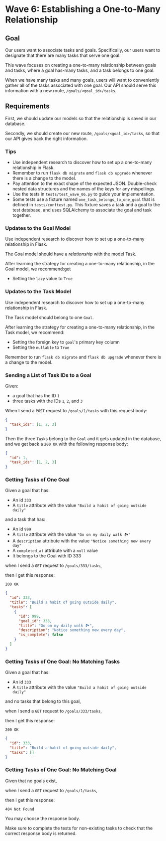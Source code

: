 # Wave 6: Establishing a One-to-Many Relationship

## Goal

Our users want to associate tasks and goals. Specifically, our users want to designate that there are many tasks that serve one goal.

This wave focuses on creating a one-to-many relationship between goals and tasks, where a goal has-many tasks, and a task belongs to one goal.

When we have many tasks and many goals, users will want to conveniently gather all of the tasks associated with one goal. Our API should serve this information with a new route, `/goals/<goal_id>/tasks`.

## Requirements

First, we should update our models so that the relationship is saved in our database.

Secondly, we should create our new route, `/goals/<goal_id>/tasks`, so that our API gives back the right information.

### Tips

- Use independent research to discover how to set up a one-to-many relationship in Flask.
- Remember to run `flask db migrate` and `flask db upgrade` whenever there is a change to the model.
- Pay attention to the exact shape of the expected JSON. Double-check nested data structures and the names of the keys for any mispellings.
- Use the tests in `tests/test_wave_06.py` to guide your implementation.
- Some tests use a fixture named `one_task_belongs_to_one_goal` that is defined in `tests/conftest.py`. This fixture saves a task and a goal to the test database, and uses SQLAlchemy to associate the goal and task together.

### Updates to the Goal Model

Use independent research to discover how to set up a one-to-many relationship in Flask.

The Goal model should have a _relationship_ with the model Task.

After learning the strategy for creating a one-to-many relationship, in the Goal model, we recommend:get

- Setting the `lazy` value to `True`

### Updates to the Task Model

Use independent research to discover how to set up a one-to-many relationship in Flask.

The Task model should belong to one `Goal`.

After learning the strategy for creating a one-to-many relationship, in the Task model, we recommend:

- Setting the foreign key to `goal`'s primary key column
- Setting the `nullable` to `True`

Remember to run `flask db migrate` and `flask db upgrade` whenever there is a change to the model.

### Sending a List of Task IDs to a Goal

Given:

- a goal that has the ID `1`
- three tasks with the IDs `1`, `2`, and `3`

When I send a `POST` request to `/goals/1/tasks` with this request body:

```json
{
  "task_ids": [1, 2, 3]
}
```

Then the three `Task`s belong to the `Goal` and it gets updated in the database, and we get back a `200 OK` with the following response body:

```json
{
  "id": 1,
  "task_ids": [1, 2, 3]
}
```

### Getting Tasks of One Goal

Given a goal that has:

- An id `333`
- A `title` attribute with the value `"Build a habit of going outside daily"`

and a task that has:

- An id `999`
- A `title` attribute with the value `"Go on my daily walk 🏞"`
- A `description` attribute with the value `"Notice something new every day"`
- A `completed_at` attribute with a `null` value
- It belongs to the Goal with ID 333

when I send a `GET` request to `/goals/333/tasks`,

then I get this response:

`200 OK`

```json
{
  "id": 333,
  "title": "Build a habit of going outside daily",
  "tasks": [
    {
      "id": 999,
      "goal_id": 333,
      "title": "Go on my daily walk 🏞",
      "description": "Notice something new every day",
      "is_complete": false
    }
  ]
}
```

### Getting Tasks of One Goal: No Matching Tasks

Given a goal that has:

- An id `333`
- A `title` attribute with the value `"Build a habit of going outside daily"`

and no tasks that belong to this goal,

when I send a `GET` request to `/goals/333/tasks`,

then I get this response:

`200 OK`

```json
{
  "id": 333,
  "title": "Build a habit of going outside daily",
  "tasks": []
}
```

### Getting Tasks of One Goal: No Matching Goal

Given that no goals exist,

when I send a `GET` request to `/goals/1/tasks`,

then I get this response:

`404 Not Found`

You may choose the response body.

 Make sure to complete the tests for non-existing tasks to check that the correct response body is returned.
